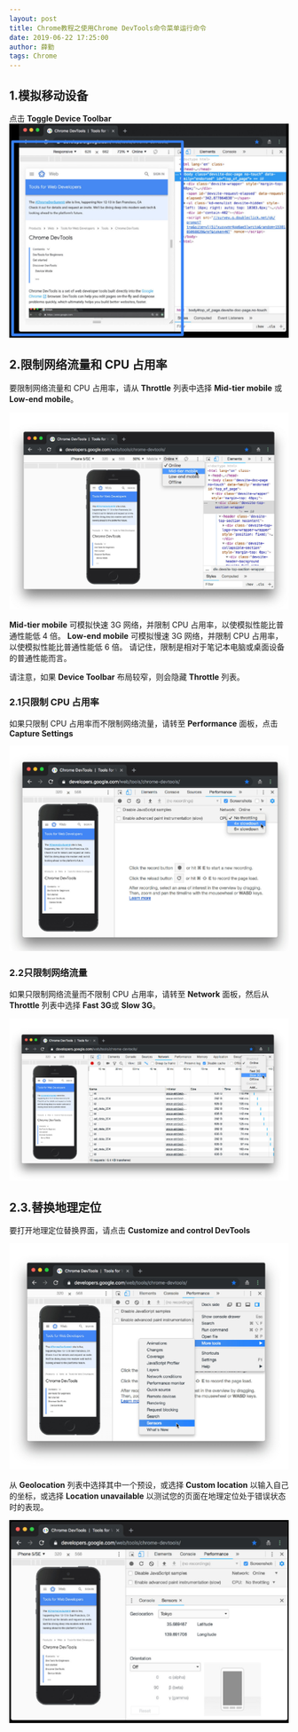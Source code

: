 ```yaml
---
layout: post
title: Chrome教程之使用Chrome DevTools命令菜单运行命令
date: 2019-06-22 17:25:00
author: 薛勤
tags: Chrome
---
```

## 1.模拟移动设备

点击 **Toggle Device Toolbar** 
![](./20190622Chrome教程之使用ChromeDevTools命令菜单运行命令/89419086.png)

## 2.限制网络流量和 CPU 占用率

要限制网络流量和 CPU 占用率，请从 **Throttle** 列表中选择 **Mid-tier mobile** 或 **Low-end mobile**。

![](./20190622Chrome教程之使用ChromeDevTools命令菜单运行命令/18588338.png)

**Mid-tier mobile** 可模拟快速 3G 网络，并限制 CPU 占用率，以使模拟性能比普通性能低 4 倍。 **Low-end mobile** 可模拟慢速 3G 网络，并限制 CPU 占用率，以使模拟性能比普通性能低 6 倍。 请记住，限制是相对于笔记本电脑或桌面设备的普通性能而言。

请注意，如果 **Device Toolbar** 布局较窄，则会隐藏 **Throttle** 列表。

### 2.1只限制 CPU 占用率

如果只限制 CPU 占用率而不限制网络流量，请转至 **Performance** 面板，点击 **Capture Settings** 

![](./20190622Chrome教程之使用ChromeDevTools命令菜单运行命令/88148178.png)

### 2.2只限制网络流量

如果只限制网络流量而不限制 CPU 占用率，请转至 **Network** 面板，然后从 **Throttle** 列表中选择 **Fast 3G**或 **Slow 3G**。

![](./20190622Chrome教程之使用ChromeDevTools命令菜单运行命令/40766294.png)

## 2.3.替换地理定位

要打开地理定位替换界面，请点击 **Customize and control DevTools** 

![](./20190622Chrome教程之使用ChromeDevTools命令菜单运行命令/54997730.png)

从 **Geolocation** 列表中选择其中一个预设，或选择 **Custom location** 以输入自己的坐标，或选择 **Location unavailable** 以测试您的页面在地理定位处于错误状态时的表现。

![](./20190622Chrome教程之使用ChromeDevTools命令菜单运行命令/52190236.png)